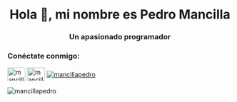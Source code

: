<h1 align="center">Hola 👋, mi nombre es Pedro Mancilla</h1>
<h3 align="center">Un apasionado programador</h3>

<h3 align="left">Conéctate conmigo:</h3>
<p align="left">
<a href="https://linkedin.com/in/mancillapedro" target="blank"><img align="center" src="https://raw.githubusercontent.com/rahuldkjain/github-profile-readme-generator/master/src/images/icons/Social/linked-in-alt.svg" alt="mancillapedro" height="30" width="40" /></a>
<a href="https://www.hackerrank.com/mancillapedro" target="blank"><img align="center" src="https://raw.githubusercontent.com/rahuldkjain/github-profile-readme-generator/master/src/images/icons/Social/hackerrank.svg" alt="mancillapedro" height="30" width="40" /></a>
  <a href="https://www.codewars.com/users/mancillapedro/badges/micro"><img align="center" src="https://www.codewars.com/users/mancillapedro/badges/micro" alt="mancillapedro"/></a>
</p>

<p><img align="center" src="https://github-readme-stats.vercel.app/api/top-langs?username=mancillapedro&show_icons=true&locale=en&layout=compact" alt="mancillapedro" /></p>
